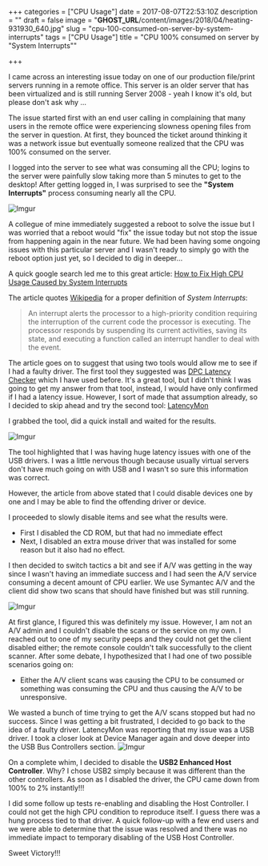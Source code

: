 +++
categories = ["CPU Usage"]
date = 2017-08-07T22:53:10Z
description = ""
draft = false
image = "__GHOST_URL__/content/images/2018/04/heating-931930_640.jpg"
slug = "cpu-100-consumed-on-server-by-system-interrupts"
tags = ["CPU Usage"]
title = "CPU 100% consumed on server by \"System Interrupts\""

+++


I came across an interesting issue today on one of our production file/print servers running in a remote office. This server is an older server that has been virtualized and is still running Server 2008 - yeah I know it's old, but please don't ask why ...

The issue started first with an end user calling in complaining that many users in the remote office were experiencing slowness opening files from the server in question. At first, they bounced the ticket around thinking it was a network issue but eventually someone realized that the CPU was 100% consumed on the server.  

I logged into the server to see what was consuming all the CPU; logins to the server were painfully slow taking more than 5 minutes to get to the desktop! After getting logged in, I was surprised to see the **"System Interrupts"** process consuming nearly all the CPU. 

![Imgur](https://i.imgur.com/BX6AznN.png)

A collegue of mine immediately suggested a reboot to solve the issue but I was worried that a reboot would "fix" the issue today but not stop the issue from happening again in the near future. We had been having some ongoing issues with this particular server and I wasn't ready to simply go with the reboot option just yet, so I decided to dig in deeper...

A quick google search led me to this great article:
[How to Fix High CPU Usage Caused by System Interrupts](https://www.makeuseof.com/tag/fix-high-cpu-usage-caused-system-interrupts/)

The article quotes [Wikipedia](https://en.wikipedia.org/wiki/Interrupt) for a proper definition of *System Interrupts*:
> An interrupt alerts the processor to a high-priority condition requiring the interruption of the current code the processor is executing. The processor responds by suspending its current activities, saving its state, and executing a function called an interrupt handler to deal with the event.

The article goes on to suggest that using two tools would allow me to see if I had a faulty driver. The first tool they suggested was [DPC Latency Checker](https://www.thesycon.de/eng/latency_check.shtml) which I have used before. It's a great tool, but I didn't think I was going to get my answer from that tool, instead, I would have only confirmed if I had a latency issue. However, I sort of made that assumption already, so I decided to skip ahead and try the second tool: [LatencyMon](https://www.resplendence.com/downloads)

I grabbed the tool, did a quick install and waited for the results. 

![Imgur](https://i.imgur.com/tpat7Xu.png)

The tool highlighted that I was having huge latency issues with one of the USB drivers. I was a little nervous though because usually virtual servers don't have much going on with USB and I wasn't so sure this information was correct. 

However, the article from above stated that I could disable devices one by one and I may be able to find the offending driver or device. 

I proceeded to slowly disable items and see what the results were.

- First I disabled the CD ROM, but that had no immediate effect  
- Next, I disabled an extra mouse driver that was installed for some reason but it also had no effect. 

I then decided to switch tactics a bit and see if A/V was getting in the way since I wasn't having an immediate success and I had seen the A/V service consuming a decent amount of CPU earlier. We use Symantec A/V and the client did show two scans that should have finished but was still running. 

![Imgur](https://i.imgur.com/N9tIlIT.png)

At first glance, I figured this was definitely my issue. However, I am not an A/V admin and I couldn't disable the scans or the service on my own. I reached out to one of my security peeps and they could not get the client disabled either; the remote console couldn't talk successfully to the client scanner. After some debate, I hypothesized that I had one of two possible scenarios going on:

- Either the A/V client scans was causing the CPU to be consumed or something was consuming the CPU and thus causing the A/V to be unresponsive.

We wasted a bunch of time trying to get the A/V scans stopped but had no success. Since I was getting a bit frustrated, I decided to go back to the idea of a faulty driver. LatencyMon was reporting that my issue was a USB driver. I took a closer look at Device Manager again and dove deeper into the USB Bus Controllers section. 
![Imgur](https://i.imgur.com/qNv3DGF.png)


On a complete whim, I decided to disable the **USB2 Enhanced Host Controller**. Why? I chose USB2 simply because it was different than the other controllers. As soon as I disabled the driver, the CPU came down from 100% to 2% instantly!!!

I did some follow up tests re-enabling and disabling the Host Controller. I could not get the high CPU condition to reproduce itself. I guess there was a hung process tied to that driver. A quick follow-up with a few end users and we were able to determine that the issue was resolved and there was no immediate impact to temporary disabling of the USB Host Controller.

Sweet Victory!!!

